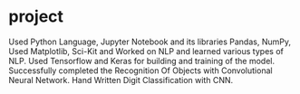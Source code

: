 # project
Used Python Language, Jupyter Notebook and its libraries Pandas, NumPy, 
Used Matplotlib, Sci-Kit and Worked on NLP and learned various types of NLP. 
Used Tensorflow and Keras for building and training of the model. 
Successfully completed the Recognition Of Objects with Convolutional Neural Network. 
Hand Written Digit Classification with CNN. 
